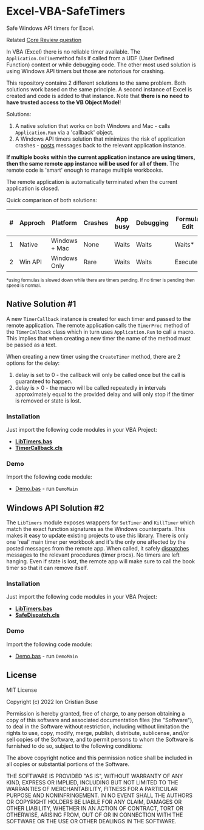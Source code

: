 # Excel-VBA-SafeTimers
Safe Windows API timers for Excel.

Related [Core Review question](https://codereview.stackexchange.com/questions/274652/safe-windows-api-timers-for-excel)

In VBA (Excel) there is no reliable timer available. The ```Application.OnTime```method fails if called from a UDF (User Defined Function) context or while debugging code. The other most used solution is using Windows API timers but those are notorious for crashing.

This repository contains 2 different solutions to the same problem. Both solutions work based on the same principle. A second instance of Excel is created and code is added to that instance. Note that **there is no need to have trusted access to the VB Object Model**!

Solutions:
 1. A native solution that works on both Windows and Mac - calls ```Application.Run``` via a 'callback' object.
 2. A Windows API timers solution that minimizes the risk of application crashes - [posts](https://docs.microsoft.com/en-us/windows/win32/api/winuser/nf-winuser-postmessagea) messages back to the relevant application instance.

**If multiple books within the current application instance are using timers, then the same remote app instance will be used for all of them**. The remote code is 'smart' enough to manage multiple workbooks.

The remote application is automatically terminated when the current application is closed.

Quick comparison of both solutions:

|#|Approch|Platform     |Crashes|App busy|Debugging|Formula Edit|Modal app dialog|Modal Userform|
|-|-------|-------------|-------|--------|---------|------------|----------------|--------------|
|1|Native |Windows + Mac|None   |Waits   |Waits    |Waits*      |Waits           |Executes      |
|2|Win API|Windows Only |Rare   |Waits   |Waits    |Executes    |Executes        |Waits         |

<sup>*using formulas is slowed down while there are timers pending. If no timer is pending then speed is normal.</sup>

## Native Solution #1

A new ```TimerCallback``` instance is created for each timer and passed to the remote application. The remote application calls the ```TimerProc``` method of the ```TimerCallback``` class which in turn uses ```Application.Run``` to call a macro. This implies that when creating a new timer the name of the method must be passed as a text.

When creating a new timer using the ```CreateTimer``` method, there are 2 options for the delay:
 1. delay is set to 0 - the callback will only be called once but the call is guaranteed to happen.
 2. delay is > 0 - the macro will be called repeatedly in intervals approximately equal to the provided delay and will only stop if the timer is removed or state is lost.

### Installation
Just import the following code modules in your VBA Project:
* [**LibTimers.bas**](https://github.com/cristianbuse/Excel-VBA-SafeTimers/blob/master/src/Solution%201%20-%20Native%20(Win%20%2B%20Mac)/LibTimers.bas)
* [**TimerCallback.cls**](https://github.com/cristianbuse/Excel-VBA-SafeTimers/blob/master/src/Solution%201%20-%20Native%20(Win%20%2B%20Mac)/TimerCallback.cls)

### Demo
Import the following code module:
* [Demo.bas](https://github.com/cristianbuse/Excel-VBA-SafeTimers/blob/master/src/Solution%201%20-%20Native%20(Win%20%2B%20Mac)/Demo/Demo.bas) - run ```DemoMain```

## Windows API Solution #2

The ```LibTimers``` module exposes wrappers for ```SetTimer``` and ```KillTimer``` which match the exact function signatures as the Windows counterparts. This makes it easy to update existing projects to use this library.
There is only one 'real' main timer per workbook and it's the only one affected by the posted messages from the remote app. When called, it safely [dispatches](https://docs.microsoft.com/en-us/windows/win32/api/winuser/nf-winuser-dispatchmessage) messages to the relevant procedures (timer procs).
No timers are left hanging. Even if state is lost, the remote app will make sure to call the book timer so that it can remove itself.

### Installation
Just import the following code modules in your VBA Project:
* [**LibTimers.bas**](https://github.com/cristianbuse/Excel-VBA-SafeTimers/blob/master/src/Solution%202%20-%20Windows%20only%20APIs/LibTimers.bas)
* [**SafeDispatch.cls**](https://github.com/cristianbuse/Excel-VBA-SafeTimers/blob/master/src/Solution%202%20-%20Windows%20only%20APIs/SafeDispatch.cls)

### Demo
Import the following code module:
* [Demo.bas](https://github.com/cristianbuse/Excel-VBA-SafeTimers/blob/master/src/Solution%202%20-%20Windows%20only%20APIs/Demo/Demo.bas) - run ```DemoMain```

## License
MIT License

Copyright (c) 2022 Ion Cristian Buse

Permission is hereby granted, free of charge, to any person obtaining a copy of this software and associated documentation files (the "Software"), to deal in the Software without restriction, including without limitation the rights to use, copy, modify, merge, publish, distribute, sublicense, and/or sell copies of the Software, and to permit persons to whom the Software is furnished to do so, subject to the following conditions:

The above copyright notice and this permission notice shall be included in all copies or substantial portions of the Software.

THE SOFTWARE IS PROVIDED "AS IS", WITHOUT WARRANTY OF ANY KIND, EXPRESS OR IMPLIED, INCLUDING BUT NOT LIMITED TO THE WARRANTIES OF MERCHANTABILITY, FITNESS FOR A PARTICULAR PURPOSE AND NONINFRINGEMENT. IN NO EVENT SHALL THE AUTHORS OR COPYRIGHT HOLDERS BE LIABLE FOR ANY CLAIM, DAMAGES OR OTHER LIABILITY, WHETHER IN AN ACTION OF CONTRACT, TORT OR OTHERWISE, ARISING FROM, OUT OF OR IN CONNECTION WITH THE SOFTWARE OR THE USE OR OTHER DEALINGS IN THE SOFTWARE.
